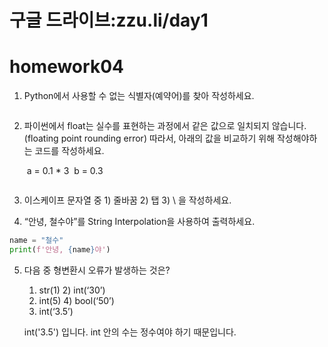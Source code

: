 # 구글 드라이브:zzu.li/day1

# homework04

1. Python에서 사용할 수 없는 식별자(예약어)를 찾아 작성하세요.

   ```python
   
   ```






2. 파이썬에서 float는 실수를 표현하는 과정에서 같은 값으로 일치되지 않습니다.
   (floating point rounding error)
   따라서, 아래의 값을 비교하기 위해 작성해야하는 코드를 작성하세요.

   ​			a = 0.1 * 3
   ​			  b = 0.3

   ```python
   
   ```


3. 이스케이프 문자열 중 1) 줄바꿈 2) 탭 3) \ 을 작성하세요.





4. “안녕, 철수야”를 String Interpolation을 사용하여 출력하세요.

```python
name = "철수"
print(f'안녕, {name}야')
```



5. 다음 중 형변환시 오류가 발생하는 것은?
    1) str(1) 2) int(‘30’)
    3) int(5) 4) bool(‘50’)
    5) int(‘3.5’)

    int('3.5') 입니다. int 안의 수는 정수여야 하기 때문입니다.